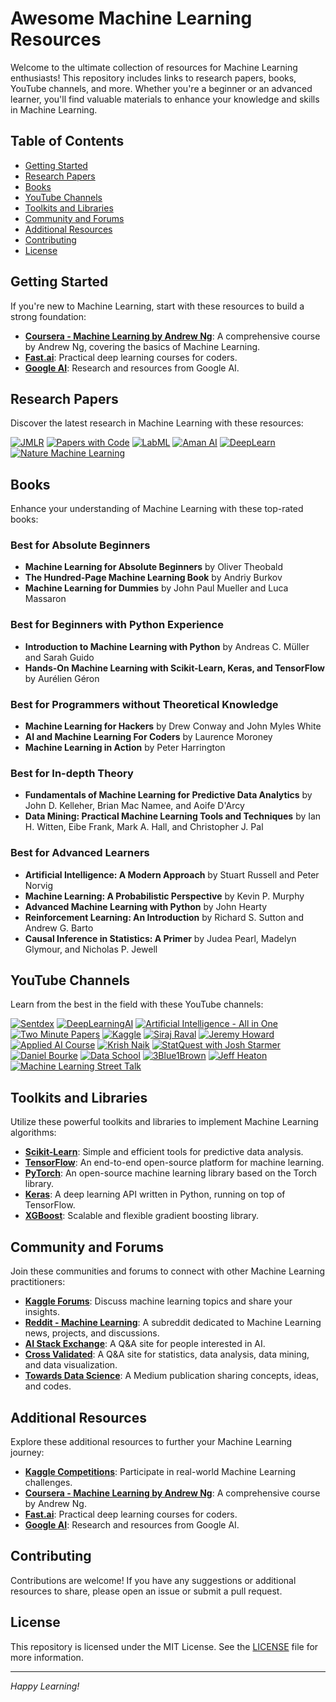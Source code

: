 # Awesome Machine Learning Resources

Welcome to the ultimate collection of resources for Machine Learning enthusiasts! This repository includes links to research papers, books, YouTube channels, and more. Whether you're a beginner or an advanced learner, you'll find valuable materials to enhance your knowledge and skills in Machine Learning.

## Table of Contents
- [Getting Started](#getting-started)
- [Research Papers](#research-papers)
- [Books](#books)
- [YouTube Channels](#youtube-channels)
- [Toolkits and Libraries](#toolkits-and-libraries)
- [Community and Forums](#community-and-forums)
- [Additional Resources](#additional-resources)
- [Contributing](#contributing)
- [License](#license)

## Getting Started
If you're new to Machine Learning, start with these resources to build a strong foundation:

- **[Coursera - Machine Learning by Andrew Ng](https://www.coursera.org/learn/machine-learning)**: A comprehensive course by Andrew Ng, covering the basics of Machine Learning.
- **[Fast.ai](https://www.fast.ai/)**: Practical deep learning courses for coders.
- **[Google AI](https://ai.google/)**: Research and resources from Google AI.

## Research Papers
Discover the latest research in Machine Learning with these resources:

[![JMLR](https://img.shields.io/badge/Journal%20of%20Machine%20Learning%20Research-Click%20Here-brightgreen)](https://jmlr.org/)
[![Papers with Code](https://img.shields.io/badge/Papers%20with%20Code-Click%20Here-brightgreen)](https://paperswithcode.com/)
[![LabML](https://img.shields.io/badge/LabML-Click%20Here-brightgreen)](https://nn.labml.ai/index.html)
[![Aman AI](https://img.shields.io/badge/Aman%20AI-Click%20Here-brightgreen)](https://aman.ai/papers/#noise-contrastive-estimation-a-new-estimation-principle-for-unnormalized-statistical-models)
[![DeepLearn](https://img.shields.io/badge/DeepLearn-Click%20Here-brightgreen)](https://deeplearn.org/)
[![Nature Machine Learning](https://img.shields.io/badge/Nature%20Machine%20Learning-Click%20Here-brightgreen)](https://www.nature.com/subjects/machine-learning)

## Books
Enhance your understanding of Machine Learning with these top-rated books:

### Best for Absolute Beginners
- **Machine Learning for Absolute Beginners** by Oliver Theobald
- **The Hundred-Page Machine Learning Book** by Andriy Burkov
- **Machine Learning for Dummies** by John Paul Mueller and Luca Massaron

### Best for Beginners with Python Experience
- **Introduction to Machine Learning with Python** by Andreas C. Müller and Sarah Guido
- **Hands-On Machine Learning with Scikit-Learn, Keras, and TensorFlow** by Aurélien Géron

### Best for Programmers without Theoretical Knowledge
- **Machine Learning for Hackers** by Drew Conway and John Myles White
- **AI and Machine Learning For Coders** by Laurence Moroney
- **Machine Learning in Action** by Peter Harrington

### Best for In-depth Theory
- **Fundamentals of Machine Learning for Predictive Data Analytics** by John D. Kelleher, Brian Mac Namee, and Aoife D'Arcy
- **Data Mining: Practical Machine Learning Tools and Techniques** by Ian H. Witten, Eibe Frank, Mark A. Hall, and Christopher J. Pal

### Best for Advanced Learners
- **Artificial Intelligence: A Modern Approach** by Stuart Russell and Peter Norvig
- **Machine Learning: A Probabilistic Perspective** by Kevin P. Murphy
- **Advanced Machine Learning with Python** by John Hearty
- **Reinforcement Learning: An Introduction** by Richard S. Sutton and Andrew G. Barto
- **Causal Inference in Statistics: A Primer** by Judea Pearl, Madelyn Glymour, and Nicholas P. Jewell

## YouTube Channels
Learn from the best in the field with these YouTube channels:

[![Sentdex](https://img.shields.io/badge/Sentdex-Click%20Here-blue)](https://www.youtube.com/user/sentdex)
[![DeepLearningAI](https://img.shields.io/badge/DeepLearningAI-Click%20Here-blue)](https://www.youtube.com/deeplearningai)
[![Artificial Intelligence - All in One](https://img.shields.io/badge/Artificial%20Intelligence%20All%20in%20One-Click%20Here-blue)](https://www.youtube.com/channel/UC6i5txuNc5TeK6tMJg0t3TA)
[![Two Minute Papers](https://img.shields.io/badge/Two%20Minute%20Papers-Click%20Here-blue)](https://www.youtube.com/channel/UCbfYPyITQ-7l4upoX8nvctg)
[![Kaggle](https://img.shields.io/badge/Kaggle-Click%20Here-blue)](https://www.youtube.com/user/kaggledotcom)
[![Siraj Raval](https://img.shields.io/badge/Siraj%20Raval-Click%20Here-blue)](https://www.youtube.com/user/sirajraval)
[![Jeremy Howard](https://img.shields.io/badge/Jeremy%20Howard-Click%20Here-blue)](https://www.youtube.com/user/howardjeremyp)
[![Applied AI Course](https://img.shields.io/badge/Applied%20AI%20Course-Click%20Here-blue)](https://www.youtube.com/channel/UCJINtWke3A6ULRFZoUh_3Ww)
[![Krish Naik](https://img.shields.io/badge/Krish%20Naik-Click%20Here-blue)](https://www.youtube.com/channel/UCI0vQvr9aFn27yR6Ej6n5UA)
[![StatQuest with Josh Starmer](https://img.shields.io/badge/StatQuest%20with%20Josh%20Starmer-Click%20Here-blue)](https://www.youtube.com/user/joshstarmer)
[![Daniel Bourke](https://img.shields.io/badge/Daniel%20Bourke-Click%20Here-blue)](https://www.youtube.com/channel/UCG9sEdotoMc4Y2Ox5fnSHsw)
[![Data School](https://img.shields.io/badge/Data%20School-Click%20Here-blue)](https://www.youtube.com/user/dataschool)
[![3Blue1Brown](https://img.shields.io/badge/3Blue1Brown-Click%20Here-blue)](https://www.youtube.com/channel/UCYO_jab_esuFRV4b17AJtAw)
[![Jeff Heaton](https://img.shields.io/badge/Jeff%20Heaton-Click%20Here-blue)](https://www.youtube.com/user/HeatonResearch)
[![Machine Learning Street Talk](https://img.shields.io/badge/Machine%20Learning%20Street%20Talk-Click%20Here-blue)](https://www.youtube.com/channel/UCgBtqz00XHhNdxGFS_KL0GA)

## Toolkits and Libraries
Utilize these powerful toolkits and libraries to implement Machine Learning algorithms:

- **[Scikit-Learn](https://scikit-learn.org/)**: Simple and efficient tools for predictive data analysis.
- **[TensorFlow](https://www.tensorflow.org/)**: An end-to-end open-source platform for machine learning.
- **[PyTorch](https://pytorch.org/)**: An open-source machine learning library based on the Torch library.
- **[Keras](https://keras.io/)**: A deep learning API written in Python, running on top of TensorFlow.
- **[XGBoost](https://xgboost.readthedocs.io/)**: Scalable and flexible gradient boosting library.

## Community and Forums
Join these communities and forums to connect with other Machine Learning practitioners:

- **[Kaggle Forums](https://www.kaggle.com/discussions)**: Discuss machine learning topics and share your insights.
- **[Reddit - Machine Learning](https://www.reddit.com/r/MachineLearning/)**: A subreddit dedicated to Machine Learning news, projects, and discussions.
- **[AI Stack Exchange](https://ai.stackexchange.com/)**: A Q&A site for people interested in AI.
- **[Cross Validated](https://stats.stackexchange.com/)**: A Q&A site for statistics, data analysis, data mining, and data visualization.
- **[Towards Data Science](https://towardsdatascience.com/)**: A Medium publication sharing concepts, ideas, and codes.

## Additional Resources
Explore these additional resources to further your Machine Learning journey:

- **[Kaggle Competitions](https://www.kaggle.com/competitions)**: Participate in real-world Machine Learning challenges.
- **[Coursera - Machine Learning by Andrew Ng](https://www.coursera.org/learn/machine-learning)**: A comprehensive course by Andrew Ng.
- **[Fast.ai](https://www.fast.ai/)**: Practical deep learning courses for coders.
- **[Google AI](https://ai.google/)**: Research and resources from Google AI.

## Contributing
Contributions are welcome! If you have any suggestions or additional resources to share, please open an issue or submit a pull request.

## License
This repository is licensed under the MIT License. See the [LICENSE](LICENSE) file for more information.

---

*Happy Learning!*
